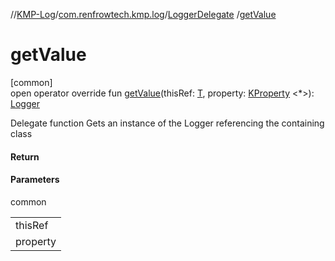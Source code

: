 //[KMP-Log](../../../index.md)/[com.renfrowtech.kmp.log](../index.md)/[LoggerDelegate](index.md)
/[getValue](get-value.md)

# getValue

[common]\
open operator override fun [getValue](get-value.md)(thisRef: [T](index.md),
property: [KProperty](https://kotlinlang.org/api/latest/jvm/stdlib/kotlin.reflect/-k-property/index.html)
&lt;*&gt;): [Logger](../-logger/index.md)

Delegate function Gets an instance of the Logger referencing the containing class

#### Return

#### Parameters

common

| |
|---|
| thisRef |
| property |
